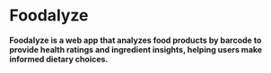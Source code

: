 # Foodalyze
**Foodalyze is a web app that analyzes food products by barcode to provide health ratings and ingredient insights, helping users make informed dietary choices.**
